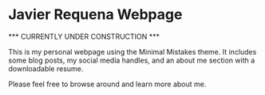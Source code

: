 # Javier Requena Webpage

*** CURRENTLY UNDER CONSTRUCTION ***

This is my personal webpage using the Minimal Mistakes theme.
It includes some blog posts, my social media handles, and an about me section with a downloadable resume.

Please feel free to browse around and learn more about me.
